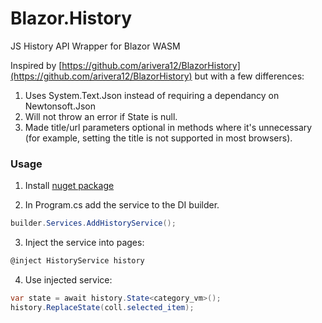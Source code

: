 # Blazor.History
JS History API Wrapper for Blazor WASM

Inspired by [https://github.com/arivera12/BlazorHistory](https://github.com/arivera12/BlazorHistory) but with a few differences:
1) Uses System.Text.Json instead of requiring a dependancy on Newtonsoft.Json
2) Will not throw an error if State<T> is null.
3) Made title/url parameters optional in methods where it's unnecessary (for example, setting the title is not supported in most browsers).

### Usage
1) Install [nuget package](https://www.nuget.org/packages/BlazorBrowserHistory)

2) In Program.cs add the service to the DI builder.
```C#
builder.Services.AddHistoryService();
```

3) Inject the service into pages:
```C#
@inject HistoryService history
```

4) Use injected service:
```C#
var state = await history.State<category_vm>();
history.ReplaceState(coll.selected_item);
